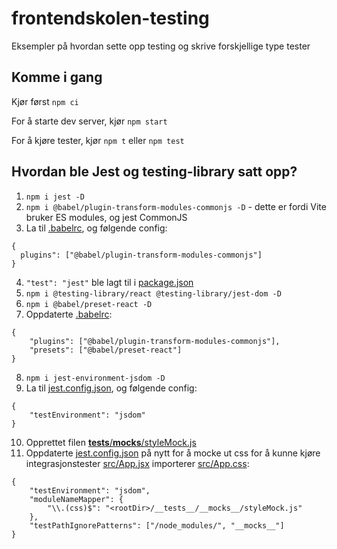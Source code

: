 # frontendskolen-testing

Eksempler på hvordan sette opp testing og skrive forskjellige type tester

## Komme i gang

Kjør først `npm ci`

For å starte dev server, kjør `npm start`

For å kjøre tester, kjør `npm t` eller `npm test`

## Hvordan ble Jest og testing-library satt opp?

1. `npm i jest -D`
2. `npm i @babel/plugin-transform-modules-commonjs -D` - dette er fordi Vite bruker ES modules, og jest CommonJS
3. La til [.babelrc](.babelrc), og følgende config:

```
{
  plugins": ["@babel/plugin-transform-modules-commonjs"]
}
```

4. `"test": "jest"` ble lagt til i [package.json](package.json)
5. `npm i @testing-library/react @testing-library/jest-dom -D`
6. `npm i @babel/preset-react -D`
7. Oppdaterte [.babelrc](.babelrc):

```
{
	"plugins": ["@babel/plugin-transform-modules-commonjs"],
	"presets": ["@babel/preset-react"]
}
```

8. `npm i jest-environment-jsdom -D`
9. La til [jest.config.json](jest.config.json), og følgende config:

```
{
	"testEnvironment": "jsdom"
}
```

<!-- prettier-ignore -->
10. Opprettet filen [__tests__/__mocks__/styleMock.js](__tests__/__mocks__/styleMock.js)
11. Oppdaterte [jest.config.json](jest.config.json) på nytt for å mocke ut css for å kunne kjøre integrasjonstester [src/App.jsx](src/App.jsx) importerer [src/App.css](src/App.css):

```
{
	"testEnvironment": "jsdom",
	"moduleNameMapper": {
		"\\.(css)$": "<rootDir>/__tests__/__mocks__/styleMock.js"
	},
	"testPathIgnorePatterns": ["/node_modules/", "__mocks__"]
}
```
